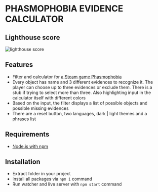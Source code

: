 # PHASMOPHOBIA EVIDENCE CALCULATOR

## Lighthouse score

![lighthouse score](https://github.com/tsybulska/gulp-build/blob/main/%23src/assets/img/lighthouse.png 'lighthouse score')

## Features

-   Filter and calculator for [a Steam game Phasmophobia](https://store.steampowered.com/app/739630/Phasmophobia/)
-   Every object has name and 3 different evidences to recognize it. The player can choose up to three evidences or exclude them. There is a stub if trying to select more than three. Also highlighting input in the calculator itself with different colors
-   Based on the input, the filter displays a list of possible objects and possible missing evidences
-   There are a reset button, two languages, dark | light themes and a phrases list

## Requirements

-   [Node.js with npm](https://nodejs.org/en/)

## Installation

-   Extract folder in your project
-   Install all packages via `npm i` command
-   Run watcher and live server with `npm start` command
